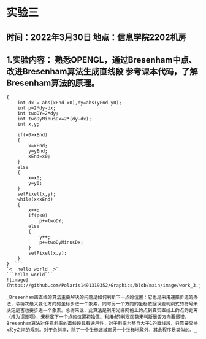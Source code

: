 # 实验三
## 时间：2022年3月30日  地点：信息学院2202机房
## 1.实验内容：  熟悉OPENGL，通过Bresenham中点、改进Bresenham算法生成直线段  参考课本代码，了解Bresenham算法的原理。
```void lineBres(int x0,int y0,int xEnd,int yEnd)
{
    int dx = abs(xEnd-x0),dy=abs(yEnd-y0);
    int p=2*dy-dx;
    int twoDY=2*dy;
    int twoDyMinusDx=2*(dy-dx);
    int x,y;

    if(x0>xEnd)
    {
        x=xEnd;
        y=yEnd;
        xEnd=x0;
    }
    else
    {
        x=x0;
        y=y0;
    }
    setPixel(x,y);
    while(x<xEnd)
    {
        x++;
        if(p<0)
            p+=twoDY;
        else
        {
            y++;
            p+=twoDyMinusDx;
        }
        setPixel(x,y);
    }
}  ```
`<  hello world  >`    
```hello world```  
![image](https://github.com/Polaris1491319352/Graphics/blob/main/image/work_3.jpg)

_Bresenham画直线的算法主要解决的问题是如何判断下一点的位置：它也是采用递推步进的办法，令每次最大变化方向的坐标步进一个象素，同时另一个方向的坐标依据误差判别式的符号来决定是否也要步进一个象素。总得来说，此算法是利用光栅网格上的点到真实直线上的点的距离（成为误差项），来标定下一个点的位置初始值。利用d的判定函数来判断是否方向要递增。Bresenham算法对任意斜率的直线段具有通用性，对于斜率为整且大于1的直线段，只需要交换x和y之间的规则。对于负斜率，除了一个坐标递减而另一个坐标地政外，其余程序是类似的。_
